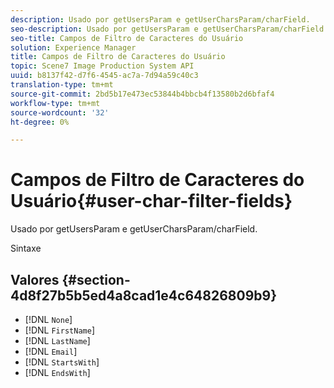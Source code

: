 ```yaml
---
description: Usado por getUsersParam e getUserCharsParam/charField.
seo-description: Usado por getUsersParam e getUserCharsParam/charField.
seo-title: Campos de Filtro de Caracteres do Usuário
solution: Experience Manager
title: Campos de Filtro de Caracteres do Usuário
topic: Scene7 Image Production System API
uuid: b8137f42-d7f6-4545-ac7a-7d94a59c40c3
translation-type: tm+mt
source-git-commit: 2bd5b17e473ec53844b4bbcb4f13580b2d6bfaf4
workflow-type: tm+mt
source-wordcount: '32'
ht-degree: 0%

---
```



# Campos de Filtro de Caracteres do Usuário{#user-char-filter-fields}

Usado por getUsersParam e getUserCharsParam/charField.

Sintaxe

## Valores {#section-4d8f27b5b5ed4a8cad1e4c64826809b9}

* [!DNL `None`]
* [!DNL `FirstName`]
* [!DNL `LastName`]
* [!DNL `Email`]
* [!DNL `StartsWith`]
* [!DNL `EndsWith`]

